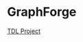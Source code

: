 # GraphForge
[TDL Project](https://hmnshpl.notion.site/TDL-Project-b078c76359f94caca7e38485dc3af452?pvs=4)
